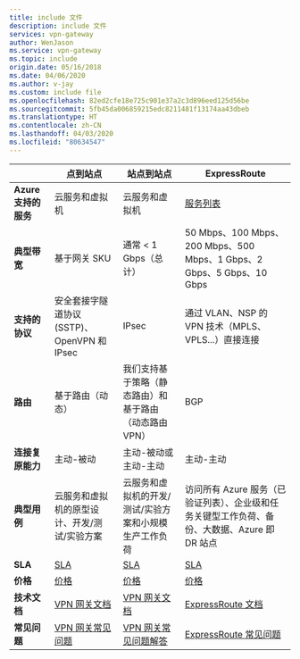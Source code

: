 ```yaml
---
title: include 文件
description: include 文件
services: vpn-gateway
author: WenJason
ms.service: vpn-gateway
ms.topic: include
origin.date: 05/16/2018
ms.date: 04/06/2020
ms.author: v-jay
ms.custom: include file
ms.openlocfilehash: 82ed2cfe18e725c901e37a2c3d896eed125d56be
ms.sourcegitcommit: 5fb45da006859215edc8211481f13174aa43dbeb
ms.translationtype: HT
ms.contentlocale: zh-CN
ms.lasthandoff: 04/03/2020
ms.locfileid: "80634547"
---
```

|  | **点到站点** | **站点到站点** | **ExpressRoute** |
| --- | --- | --- | --- |
| **Azure 支持的服务** |云服务和虚拟机 |云服务和虚拟机 |[服务列表](../articles/expressroute/expressroute-faqs.md#supported-services) |
| **典型带宽** |基于网关 SKU |通常 < 1 Gbps（总计） |50 Mbps、100 Mbps、200 Mbps、500 Mbps、1 Gbps、2 Gbps、5 Gbps、10 Gbps |
| **支持的协议** |安全套接字隧道协议 (SSTP)、OpenVPN 和 IPsec |IPsec |通过 VLAN、NSP 的 VPN 技术（MPLS、VPLS...）直接连接 |
| **路由** |基于路由（动态） |我们支持基于策略（静态路由）和基于路由（动态路由 VPN） |BGP |
| **连接复原能力** |主动-被动 |主动-被动或主动-主动 |主动-主动 |
| **典型用例** |云服务和虚拟机的原型设计、开发/测试/实验方案 |云服务和虚拟机的开发/测试/实验方案和小规模生产工作负荷 |访问所有 Azure 服务（已验证列表）、企业级和任务关键型工作负荷、备份、大数据、Azure 即 DR 站点 |
| **SLA** |[SLA](https://www.azure.cn/support/legal/sla/) |[SLA](https://www.azure.cn/support/legal/sla/) |[SLA](https://www.azure.cn/support/legal/sla/) |
| **价格** |[价格](https://www.azure.cn/pricing/details/vpn-gateway/) |[价格](https://www.azure.cn/pricing/details/vpn-gateway/) |[价格](https://www.azure.cn/pricing/details/expressroute/) |
| **技术文档** |[VPN 网关文档](https://www.azure.cn/home/features/vpn-gateway/) |[VPN 网关文档](https://www.azure.cn/home/features/vpn-gateway/) |[ExpressRoute 文档](https://www.azure.cn/home/features/expressroute/) |
| **常见问题** |[VPN 网关常见问题](../articles/vpn-gateway/vpn-gateway-vpn-faq.md) |[VPN 网关常见问题解答](../articles/vpn-gateway/vpn-gateway-vpn-faq.md) |[ExpressRoute 常见问题](../articles/expressroute/expressroute-faqs.md) |
